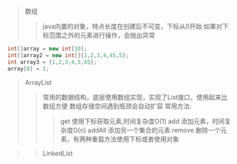 >数组
>>java内置的对象，特点长度在创建后不可变，下标从0开始
>>如果对下标范围之外的元素进行操作，会抛出异常
```java
int[]array = new int[10];
int[]array2 = new int[]{1,2,3,4,45,5};
int array3 = {1,2,3,4,5,65};
array[0] = 1;
```

>ArrayList
>>常用的数据结构，底层使用数组实现，实现了List接口，使用起来比数组方便
数组存储空间遇到瓶颈会自动扩容
>>常用方法:
>>>get 使用下标获取元素,时间复杂度O(1)
>>>add 添加元素，时间复杂度O(n)
>>>addAll 添加另一个集合的元素 
>>>remove 删除一个元素，有两种重载方法使用下标或者使用对象

>>LinkedList
